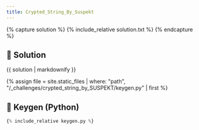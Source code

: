 ```yaml
---
title: Crypted_String_By_Suspekt
---
```


{% capture solution %}
{% include_relative solution.txt %}
{% endcapture %}

## 📝 Solution

{{ solution | markdownify }}

{% assign file = site.static_files | where: "path", "/_challenges/crypted_string_by_SUSPEKT/keygen.py" | first %}
## 🔑 Keygen (Python)

```py
{% include_relative keygen.py %}
```
